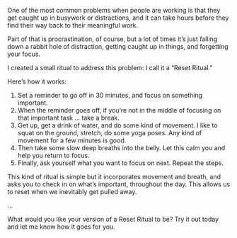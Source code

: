 One of the most common problems when people are working is that they get caught up in busywork or distractions, and it can take hours before they find their way back to their meaningful work.



Part of that is procrastination, of course, but a lot of times it’s just falling down a rabbit hole of distraction, getting caught up in things, and forgetting your focus.



I created a small ritual to address this problem: I call it a “Reset Ritual.”



Here’s how it works:



1. Set a reminder to go off in 30 minutes, and focus on something important.
2. When the reminder goes off, if you’re not in the middle of focusing on that important task … take a break.
3. Get up, get a drink of water, and do some kind of movement. I like to squat on the ground, stretch, do some yoga poses. Any kind of movement for a few minutes is good.
4. Then take some slow deep breaths into the belly. Let this calm you and help you return to focus.
5. Finally, ask yourself what you want to focus on next. Repeat the steps.



This kind of ritual is simple but it incorporates movement and breath, and asks you to check in on what’s important, throughout the day. This allows us to reset when we inevitably get pulled away.



…



What would you like your version of a Reset Ritual to be? Try it out today and let me know how it goes for you.